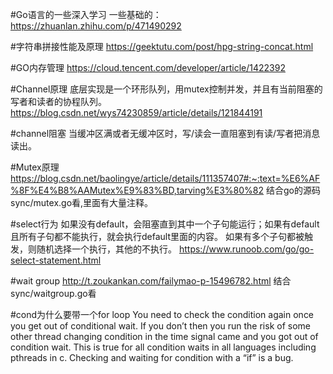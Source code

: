 #Go语言的一些深入学习
一些基础的：https://zhuanlan.zhihu.com/p/471490292

#字符串拼接性能及原理
https://geektutu.com/post/hpg-string-concat.html

#GO内存管理
https://cloud.tencent.com/developer/article/1422392

#Channel原理
底层实现是一个环形队列，用mutex控制并发，并且有当前阻塞的写者和读者的协程队列。
https://blog.csdn.net/wys74230859/article/details/121844191

#channel阻塞
当缓冲区满或者无缓冲区时，写/读会一直阻塞到有读/写者把消息读出。

#Mutex原理
https://blog.csdn.net/baolingye/article/details/111357407#:~:text=%E6%AF%8F%E4%B8%AAMutex%E9%83%BD,tarving%E3%80%82
结合go的源码sync/mutex.go看,里面有大量注释。

#select行为
如果没有default，会阻塞直到其中一个子句能运行；如果有default且所有子句都不能执行，就会执行default里面的内容。
如果有多个子句都被触发，则随机选择一个执行，其他的不执行。
https://www.runoob.com/go/go-select-statement.html

#wait group
http://t.zoukankan.com/failymao-p-15496782.html
结合sync/waitgroup.go看

#cond为什么要带一个for loop
You need to check the condition again once you get out of conditional wait. If you don’t then you run the risk of some other thread changing condition in the time signal came and you got out of condition wait. This is true for all condition waits in all languages including pthreads in c. Checking and waiting for condition with a “if” is a bug.